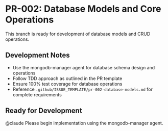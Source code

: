 # PR-002: Database Models and Core Operations

This branch is ready for development of database models and CRUD operations.

## Development Notes
- Use the mongodb-manager agent for database schema design and operations
- Follow TDD approach as outlined in the PR template
- Ensure 100% test coverage for database operations
- Reference `.github/ISSUE_TEMPLATE/pr-002-database-models.md` for complete requirements

## Ready for Development
@claude Please begin implementation using the mongodb-manager agent.